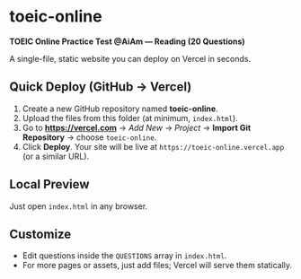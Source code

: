 
# toeic-online

**TOEIC Online Practice Test @AiAm — Reading (20 Questions)**

A single-file, static website you can deploy on Vercel in seconds.

## Quick Deploy (GitHub → Vercel)

1. Create a new GitHub repository named **toeic-online**.
2. Upload the files from this folder (at minimum, `index.html`).
3. Go to **https://vercel.com** → *Add New* → *Project* → **Import Git Repository** → choose `toeic-online`.
4. Click **Deploy**. Your site will be live at `https://toeic-online.vercel.app` (or a similar URL).

## Local Preview
Just open `index.html` in any browser.

## Customize
- Edit questions inside the `QUESTIONS` array in `index.html`.
- For more pages or assets, just add files; Vercel will serve them statically.
